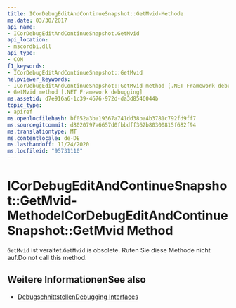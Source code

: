 ```yaml
---
title: ICorDebugEditAndContinueSnapshot::GetMvid-Methode
ms.date: 03/30/2017
api_name:
- ICorDebugEditAndContinueSnapshot.GetMvid
api_location:
- mscordbi.dll
api_type:
- COM
f1_keywords:
- ICorDebugEditAndContinueSnapshot::GetMvid
helpviewer_keywords:
- ICorDebugEditAndContinueSnapshot::GetMvid method [.NET Framework debugging]
- GetMvid method [.NET Framework debugging]
ms.assetid: d7e916a6-1c39-4676-972d-da3d8546044b
topic_type:
- apiref
ms.openlocfilehash: bf052a3ba19367a741dd38ba4b3781c792fd9ff7
ms.sourcegitcommit: d8020797a6657d0fbbdff362b80300815f682f94
ms.translationtype: MT
ms.contentlocale: de-DE
ms.lasthandoff: 11/24/2020
ms.locfileid: "95731110"
---
```

# <a name="icordebugeditandcontinuesnapshotgetmvid-method"></a><span data-ttu-id="3a705-102">ICorDebugEditAndContinueSnapshot::GetMvid-Methode</span><span class="sxs-lookup"><span data-stu-id="3a705-102">ICorDebugEditAndContinueSnapshot::GetMvid Method</span></span>

<span data-ttu-id="3a705-103">`GetMvid` ist veraltet.</span><span class="sxs-lookup"><span data-stu-id="3a705-103">`GetMvid` is obsolete.</span></span> <span data-ttu-id="3a705-104">Rufen Sie diese Methode nicht auf.</span><span class="sxs-lookup"><span data-stu-id="3a705-104">Do not call this method.</span></span>  
  
## <a name="see-also"></a><span data-ttu-id="3a705-105">Weitere Informationen</span><span class="sxs-lookup"><span data-stu-id="3a705-105">See also</span></span>

- [<span data-ttu-id="3a705-106">Debugschnittstellen</span><span class="sxs-lookup"><span data-stu-id="3a705-106">Debugging Interfaces</span></span>](debugging-interfaces.md)
